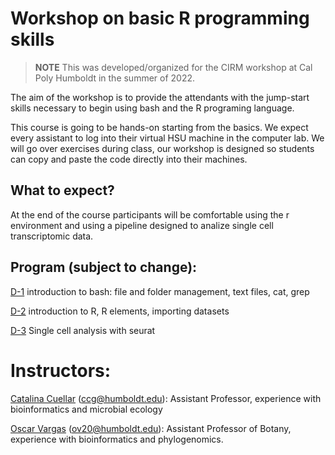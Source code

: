 # Workshop on basic R programming skills 

> **NOTE** 
> This was developed/organized for the CIRM workshop at Cal Poly Humboldt in the summer of 2022.  

The aim of the workshop is to provide the attendants with the jump-start skills necessary to begin using bash and the R programing language. 

This course is going to be hands-on starting from the basics. We expect every assistant to log into their virtual HSU machine in the computer lab. We will go over exercises during class, our workshop is designed so students can copy and paste the code directly into their machines.

## What to expect?

At the end of the course participants will be comfortable using the r environment and using a pipeline designed to analize single cell transcriptomic data.

## Program (subject to change):

[D-1](https://github.com/oscarvargash/cirm_22/tree/main/day_1) introduction to bash: file and folder management, text files, cat, grep

[D-2](https://github.com/oscarvargash/cirm_22/tree/main/day_2) introduction to R, R elements, importing datasets

[D-3](https://github.com/oscarvargash/cirm_22/tree/main/day_3) Single cell analysis with seurat

# Instructors:

[Catalina Cuellar](https://cuellar-gempeler-lab.weebly.com/) (ccg@humboldt.edu): Assistant Professor, experience with bioinformatics and microbial ecology

[Oscar Vargas](http://oscarmvargas.com/) (<ov20@humboldt.edu>): Assistant Professor of Botany, experience with bioinformatics and phylogenomics.


